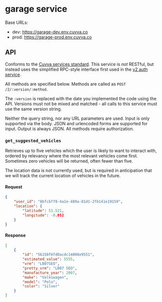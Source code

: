 # garage service

Base URLs:

- dev: https://garage-dev.env.cuvva.co
- prod: https://garage-prod.env.cuvva.co

## API

Conforms to the [Cuvva services standard][1]. This service is *not* RESTful, but
instead uses the simplified RPC-style interface first used in the
[v2 auth service](https://github.com/cuvva/service-auth#api).

All methods are specified below. Methods are called as
`POST /2/:version/:method`.

The `:version` is replaced with the date you implemented the code using the API.
Versions must not be mixed and matched - all calls to this service must use the
same version string.

Neither the query string, nor any URL parameters are used. Input is only
supported via the body. JSON and urlencoded forms are supported for input.
Output is always JSON. All methods require authorization.

### `get_suggested_vehicles`

Retrieves up to five vehicles which the user is likely to want to interact with,
ordered by relevancy where the most relevant vehicles come first. Sometimes zero
vehicles will be returned, often fewer than five.

The location data is not currently used, but is required in anticipation that we
will track the current location of vehicles in the future.

#### Request

```json
{
	"user_id": "8bfcbff8-4a1e-489a-81d1-2fb141e19159",
	"location": {
		"latitude": 51.521,
		"longitude": -0.052
	}
}
```

#### Response

```json
[
	{
		"id": "56150f6fd0acdc14008e9551",
		"estimated_value": 5555,
		"vrm": "LB07SEO",
		"pretty_vrm": "LB07 SEO",
		"manufacture_year": 2007,
		"make": "Volkswagen",
		"model": "Polo",
		"color": "Silver"
	}
]
```

[1]: https://github.com/cuvva/standards/blob/master/services.md
